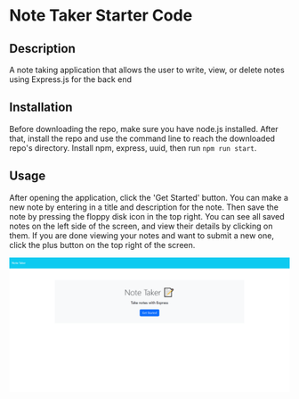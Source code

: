 # Note Taker Starter Code

## Description

A note taking application that allows the user to write, view, or delete notes using Express.js for the back end

## Installation

Before downloading the repo, make sure you have node.js installed. After that, install the repo and use the command line to reach the downloaded repo's directory. Install npm, express, uuid, then run `npm run start`.

## Usage

After opening the application, click the 'Get Started' button. You can make a new note by entering in a title and description for the note. Then save the note by pressing the floppy disk icon in the top right. You can see all saved notes on the left side of the screen, and view their details by clicking on them. If you are done viewing your notes and want to submit a new one, click the plus button on the top right of the screen.

![alt text](public/assets/images/screenshot.png)
